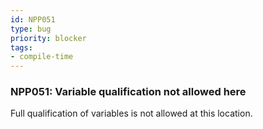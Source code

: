 ```yaml
---
id: NPP051
type: bug
priority: blocker
tags:
- compile-time 
---
```


### NPP051: Variable qualification not allowed here
Full qualification of variables is not allowed at this location.
